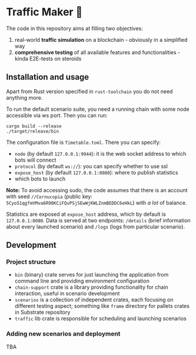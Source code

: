 # Traffic Maker 🚦

The code in this repository aims at filling two objectives:
1. real-world **traffic simulation** on a blockchain - obviously in a simplified way
2. **comprehensive testing** of all available features and functionalities - kinda E2E-tests on steroids

## Installation and usage
Apart from Rust version specified in `rust-toolchain` you do not need anything more.

To run the default scenario suite, you need a running chain with some node accessible via ws port.
Then you can run:
```shell
cargo build --release
./target/release/bin
```
The configuration file is `Timetable.toml`.
There you can specify:
 - `node` (by default `127.0.0.1:9944`): it is the web socket address to which bots will connect
 - `protocol` (by default `ws://`): you can specify whether to use ssl
 - `expose_host` (by default `127.0.0.1:8080`): where to publish statistics
 - which bots to launch

**Note:** To avoid accessing sudo, the code assumes that there is an account with seed `//Cornucopia` (public key: `5Cyo51qgfmVMva6R98KCiFQvPSjSEwWjKWLZnmBEDDC6eHkL`) with _a lot_ of balance.

Statistics are exposed at `expose_host` address, which by default is `127.0.0.1:8080`.
Data is served at two endpoints: `/details` (brief information about every launched scenario) and `/logs` (logs from particular scenario).

## Development

### Project structure
 - `bin` (binary) crate serves for just launching the application from command line and providing environment configuration
 - `chain-support` crate is a library providing functionality for chain interaction, useful in scenario development
 - `scenarios` is a collection of independent crates, each focusing on different testing aspect; something like `frame` directory for pallets crates in Substrate repository
 - `traffic` lib crate is responsible for scheduling and launching scenarios
 
### Adding new scenarios and deployment
TBA
